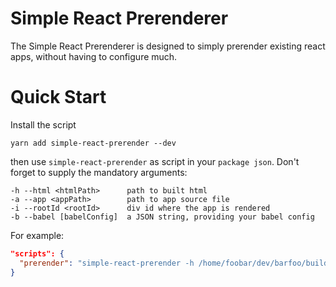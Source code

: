 # Simple React Prerenderer

The Simple React Prerenderer is designed to simply prerender existing react apps, without having to configure much.

# Quick Start

Install the script

```
yarn add simple-react-prerender --dev
```

then use `simple-react-prerender` as script in your `package json`.
Don't forget to supply the mandatory arguments:

```
-h --html <htmlPath>      path to built html
-a --app <appPath>        path to app source file
-i --rootId <rootId>      div id where the app is rendered
-b --babel [babelConfig]  a JSON string, providing your babel config
```

For example:

```json
"scripts": {
  "prerender": "simple-react-prerender -h /home/foobar/dev/barfoo/build/index.html -a /home/foobar/dev/barfoo/src/App/index.js -i root -b '{\"presets\":[\"react-app\"]}'"
}
```